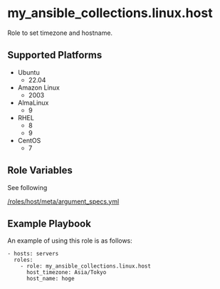 my_ansible_collections.linux.host
=========

Role to set timezone and hostname.

Supported Platforms
--------------

- Ubuntu
  - 22.04
- Amazon Linux
  - 2003
- AlmaLinux
  - 9
- RHEL
  - 8
  - 9
- CentOS
  - 7

Role Variables
--------------

See following

[/roles/host/meta/argument_specs.yml](./meta/argument_specs.yml)

Example Playbook
----------------

An example of using this role is as follows:

```
- hosts: servers
  roles:
    - role: my_ansible_collections.linux.host
      host_timezone: Asia/Tokyo
      host_name: hoge
```